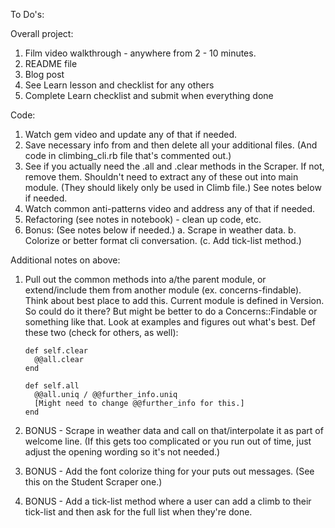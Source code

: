To Do's:

Overall project:
1. Film video walkthrough - anywhere from 2 - 10 minutes.
2. README file
3. Blog post
4. See Learn lesson and checklist for any others
5. Complete Learn checklist and submit when everything done

Code:
1. Watch gem video and update any of that if needed.
2. Save necessary info from and then delete all your additional files. (And code in climbing_cli.rb file that's commented out.)
3. See if you actually need the .all and .clear methods in the Scraper. If not, remove them. Shouldn't need to extract any of these out into main module. (They should likely only be used in Climb file.) See notes below if needed.
4. Watch common anti-patterns video and address any of that if needed.
5. Refactoring (see notes in notebook) - clean up code, etc.
6. Bonus: (See notes below if needed.)
     a. Scrape in weather data.
     b. Colorize or better format cli conversation.
    (c. Add tick-list method.)


Additional notes on above:

1. Pull out the common methods into a/the parent module, or extend/include them from another module (ex. concerns-findable). Think about best place to add this. 
Current module is defined in Version. So could do it there? But might be better to do a Concerns::Findable or something like that. Look at examples and figures out what's best. 
Def these two (check for others, as well):

       def self.clear
         @@all.clear
       end 
       
       def self.all
         @@all.uniq / @@further_info.uniq
         [Might need to change @@further_info for this.]
       end 

2. BONUS - Scrape in weather data and call on that/interpolate it as part of welcome line. (If this gets too complicated or you run out of time, just adjust the opening wording so it's not needed.)

3. BONUS - Add the font colorize thing for your puts out messages. (See this on the Student Scraper one.)

4. BONUS - Add a tick-list method where a user can add a climb to their tick-list and then ask for the full list when they're done.



